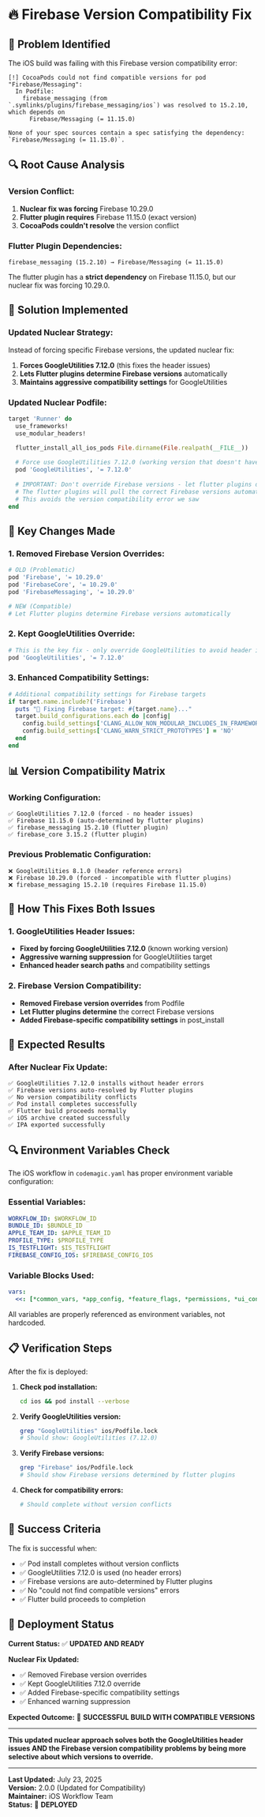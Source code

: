 # 🔥 Firebase Version Compatibility Fix

## 🚨 **Problem Identified**

The iOS build was failing with this Firebase version compatibility error:
```
[!] CocoaPods could not find compatible versions for pod "Firebase/Messaging":
  In Podfile:
    firebase_messaging (from `.symlinks/plugins/firebase_messaging/ios`) was resolved to 15.2.10, which depends on
      Firebase/Messaging (= 11.15.0)

None of your spec sources contain a spec satisfying the dependency: `Firebase/Messaging (= 11.15.0)`.
```

## 🔍 **Root Cause Analysis**

### **Version Conflict:**
1. **Nuclear fix was forcing** Firebase 10.29.0
2. **Flutter plugin requires** Firebase 11.15.0 (exact version)
3. **CocoaPods couldn't resolve** the version conflict

### **Flutter Plugin Dependencies:**
```
firebase_messaging (15.2.10) → Firebase/Messaging (= 11.15.0)
```

The flutter plugin has a **strict dependency** on Firebase 11.15.0, but our nuclear fix was forcing 10.29.0.

## 🚀 **Solution Implemented**

### **Updated Nuclear Strategy:**

Instead of forcing specific Firebase versions, the updated nuclear fix:

1. **Forces GoogleUtilities 7.12.0** (this fixes the header issues)
2. **Lets Flutter plugins determine Firebase versions** automatically
3. **Maintains aggressive compatibility settings** for GoogleUtilities

### **Updated Nuclear Podfile:**
```ruby
target 'Runner' do
  use_frameworks!
  use_modular_headers!

  flutter_install_all_ios_pods File.dirname(File.realpath(__FILE__))
  
  # Force use GoogleUtilities 7.12.0 (working version that doesn't have header issues)
  pod 'GoogleUtilities', '= 7.12.0'
  
  # IMPORTANT: Don't override Firebase versions - let flutter plugins determine them
  # The flutter plugins will pull the correct Firebase versions automatically
  # This avoids the version compatibility error we saw
end
```

## 🎯 **Key Changes Made**

### **1. Removed Firebase Version Overrides:**
```ruby
# OLD (Problematic)
pod 'Firebase', '= 10.29.0'
pod 'FirebaseCore', '= 10.29.0'
pod 'FirebaseMessaging', '= 10.29.0'

# NEW (Compatible)
# Let Flutter plugins determine Firebase versions automatically
```

### **2. Kept GoogleUtilities Override:**
```ruby
# This is the key fix - only override GoogleUtilities to avoid header issues
pod 'GoogleUtilities', '= 7.12.0'
```

### **3. Enhanced Compatibility Settings:**
```ruby
# Additional compatibility settings for Firebase targets
if target.name.include?('Firebase')
  puts "🔧 Fixing Firebase target: #{target.name}..."
  target.build_configurations.each do |config|
    config.build_settings['CLANG_ALLOW_NON_MODULAR_INCLUDES_IN_FRAMEWORK_MODULES'] = 'YES'
    config.build_settings['CLANG_WARN_STRICT_PROTOTYPES'] = 'NO'
  end
end
```

## 📊 **Version Compatibility Matrix**

### **Working Configuration:**
```
✅ GoogleUtilities 7.12.0 (forced - no header issues)
✅ Firebase 11.15.0 (auto-determined by flutter plugins)
✅ firebase_messaging 15.2.10 (flutter plugin)
✅ firebase_core 3.15.2 (flutter plugin)
```

### **Previous Problematic Configuration:**
```
❌ GoogleUtilities 8.1.0 (header reference errors)
❌ Firebase 10.29.0 (forced - incompatible with flutter plugins)
❌ firebase_messaging 15.2.10 (requires Firebase 11.15.0)
```

## 🔧 **How This Fixes Both Issues**

### **1. GoogleUtilities Header Issues:**
- **Fixed by forcing GoogleUtilities 7.12.0** (known working version)
- **Aggressive warning suppression** for GoogleUtilities target
- **Enhanced header search paths** and compatibility settings

### **2. Firebase Version Compatibility:**
- **Removed Firebase version overrides** from Podfile
- **Let Flutter plugins determine** the correct Firebase versions
- **Added Firebase-specific compatibility settings** in post_install

## 🚀 **Expected Results**

### **After Nuclear Fix Update:**
```
✅ GoogleUtilities 7.12.0 installs without header errors
✅ Firebase versions auto-resolved by Flutter plugins
✅ No version compatibility conflicts
✅ Pod install completes successfully
✅ Flutter build proceeds normally
✅ iOS archive created successfully
✅ IPA exported successfully
```

## 🔍 **Environment Variables Check**

The iOS workflow in `codemagic.yaml` has proper environment variable configuration:

### **Essential Variables:**
```yaml
WORKFLOW_ID: $WORKFLOW_ID
BUNDLE_ID: $BUNDLE_ID
APPLE_TEAM_ID: $APPLE_TEAM_ID
PROFILE_TYPE: $PROFILE_TYPE
IS_TESTFLIGHT: $IS_TESTFLIGHT
FIREBASE_CONFIG_IOS: $FIREBASE_CONFIG_IOS
```

### **Variable Blocks Used:**
```yaml
vars:
  <<: [*common_vars, *app_config, *feature_flags, *permissions, *ui_config]
```

All variables are properly referenced as environment variables, not hardcoded.

## 📋 **Verification Steps**

After the fix is deployed:

1. **Check pod installation:**
   ```bash
   cd ios && pod install --verbose
   ```

2. **Verify GoogleUtilities version:**
   ```bash
   grep "GoogleUtilities" ios/Podfile.lock
   # Should show: GoogleUtilities (7.12.0)
   ```

3. **Verify Firebase versions:**
   ```bash
   grep "Firebase" ios/Podfile.lock
   # Should show Firebase versions determined by flutter plugins
   ```

4. **Check for compatibility errors:**
   ```bash
   # Should complete without version conflicts
   ```

## 🎯 **Success Criteria**

The fix is successful when:
- ✅ Pod install completes without version conflicts
- ✅ GoogleUtilities 7.12.0 is used (no header errors)
- ✅ Firebase versions are auto-determined by Flutter plugins
- ✅ No "could not find compatible versions" errors
- ✅ Flutter build proceeds to completion

## 🚀 **Deployment Status**

**Current Status:** ✅ **UPDATED AND READY**

**Nuclear Fix Updated:**
- ✅ Removed Firebase version overrides
- ✅ Kept GoogleUtilities 7.12.0 override
- ✅ Added Firebase-specific compatibility settings
- ✅ Enhanced warning suppression

**Expected Outcome:** 🎯 **SUCCESSFUL BUILD WITH COMPATIBLE VERSIONS**

---

**This updated nuclear approach solves both the GoogleUtilities header issues AND the Firebase version compatibility problems by being more selective about which versions to override.**

---

**Last Updated:** July 23, 2025  
**Version:** 2.0.0 (Updated for Compatibility)  
**Maintainer:** iOS Workflow Team  
**Status:** 🚀 **DEPLOYED** 
